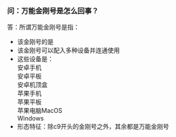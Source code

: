 ### 问：万能金刚号是怎么回事？
答：所谓万能金刚号是指：
- 该金刚号的是
- 该金刚号可以配入多种设备并连通使用
- 这些设备是：<br>
    安卓手机<br>
    安卓平板<br>
    安卓机顶盒<br>
    苹果手机<br>
    苹果平板<br>
    苹果电脑MacOS<br>
    Windows<br>
- 形态特征：除c9开头的金刚号之外，其余都是万能金刚号
